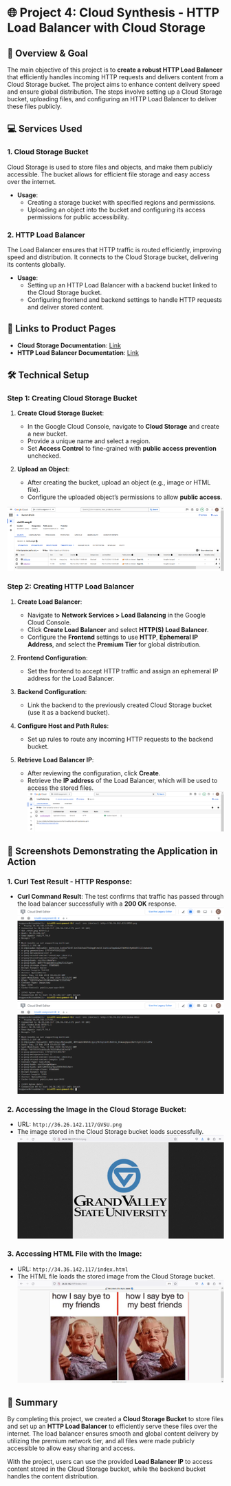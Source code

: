 # 🌐 Project 4: Cloud Synthesis - HTTP Load Balancer with Cloud Storage

## 🚀 Overview & Goal

The main objective of this project is to **create a robust HTTP Load Balancer** that efficiently handles incoming HTTP requests and delivers content from a Cloud Storage bucket. The project aims to enhance content delivery speed and ensure global distribution. The steps involve setting up a Cloud Storage bucket, uploading files, and configuring an HTTP Load Balancer to deliver these files publicly.

## 💻 Services Used

### 1. **Cloud Storage Bucket**
Cloud Storage is used to store files and objects, and make them publicly accessible. The bucket allows for efficient file storage and easy access over the internet.

- **Usage**: 
  - Creating a storage bucket with specified regions and permissions.
  - Uploading an object into the bucket and configuring its access permissions for public accessibility.

### 2. **HTTP Load Balancer**
The Load Balancer ensures that HTTP traffic is routed efficiently, improving speed and distribution. It connects to the Cloud Storage bucket, delivering its contents globally.

- **Usage**: 
  - Setting up an HTTP Load Balancer with a backend bucket linked to the Cloud Storage bucket.
  - Configuring frontend and backend settings to handle HTTP requests and deliver stored content.

## 🔗 Links to Product Pages

- **Cloud Storage Documentation**: [Link](https://cloud.google.com/storage/docs/discover-object-storage-console)
- **HTTP Load Balancer Documentation**: [Link](https://cloud.google.com/load-balancing/docs/https)

## 🛠 Technical Setup

### Step 1: **Creating Cloud Storage Bucket**

1. **Create Cloud Storage Bucket**:
    - In the Google Cloud Console, navigate to **Cloud Storage** and create a new bucket.
    - Provide a unique name and select a region.
    - Set **Access Control** to fine-grained with **public access prevention** unchecked.

2. **Upload an Object**:
    - After creating the bucket, upload an object (e.g., image or HTML file).
    - Configure the uploaded object’s permissions to allow **public access**.

![Bucket](Bucket.png)

### Step 2: **Creating HTTP Load Balancer**

1. **Create Load Balancer**:
    - Navigate to **Network Services > Load Balancing** in the Google Cloud Console.
    - Click **Create Load Balancer** and select **HTTP(S) Load Balancer**.
    - Configure the **Frontend** settings to use **HTTP**, **Ephemeral IP Address**, and select the **Premium Tier** for global distribution.

2. **Frontend Configuration**:
    - Set the frontend to accept HTTP traffic and assign an ephemeral IP address for the Load Balancer.

3. **Backend Configuration**:
    - Link the backend to the previously created Cloud Storage bucket (use it as a backend bucket).

4. **Configure Host and Path Rules**:
    - Set up rules to route any incoming HTTP requests to the backend bucket.

5. **Retrieve Load Balancer IP**:
    - After reviewing the configuration, click **Create**.
    - Retrieve the **IP address** of the Load Balancer, which will be used to access the stored files.
![LB](LB.png)

## 📸 Screenshots Demonstrating the Application in Action

### 1. **Curl Test Result - HTTP Response:**
   - **Curl Command Result**: The test confirms that traffic has passed through the load balancer successfully with a **200 OK** response.
   ![CurlTest-1](CurlTest-1.png)
   ![CurlTest-2](CurlTest-2.png)

### 2. **Accessing the Image in the Cloud Storage Bucket**:
   - URL: `http://36.26.142.117/GVSU.png`
   - The image stored in the Cloud Storage bucket loads successfully.
   ![GVSU](GVSU.png)

### 3. **Accessing HTML File with the Image**:
   - URL: `http://34.36.142.117/index.html`
   - The HTML file loads the stored image from the Cloud Storage bucket.
   ![FinalImage](FinalImage.png)

## 📝 Summary

By completing this project, we created a **Cloud Storage Bucket** to store files and set up an **HTTP Load Balancer** to efficiently serve these files over the internet. The load balancer ensures smooth and global content delivery by utilizing the premium network tier, and all files were made publicly accessible to allow easy sharing and access.

With the project, users can use the provided **Load Balancer IP** to access content stored in the Cloud Storage bucket, while the backend bucket handles the content distribution.